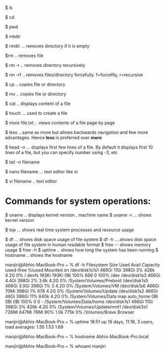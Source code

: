$ ls 

$ cd

$ pwd

$ mkdir

$ rmdir  ... removes directory if it is empty

$rm  .. removes file

$ rm -r .. removes directory recursively

$ rm -rf .. removes files/directory forcefully. f=forceflly, r=recursive

$ cp  .. copies file or directory

$ mv .. copies file or directory

$ cat .. displays content of a file

$ touch ... used to create a file

$ more file.txt  .. views contents of a file page by page

$ less ...same as more but allows backwards navigation and few more advantages. Hence **less** is preferred over **more**

$ head -n <filename>   ... displays first few lines of a file. By default it displays first 10 lines of a file, but you can specify number using -3, etc

$ tail -n filename

$ nano filename   ... text editor like vi

$ vi filename .. text editor


# Commands for system operations:

$ uname .. displays kernel version , machine name
$ uname -r ... shows kernel version

$ top ... shows real time system processes and resource usage

$ df ... shows disk space usage of file system
$ df -h  ....shows disk space usage of file system in human readable format
$ free  -- shows memory usage
$ free -h 
$ uptime .. shows how long the system has been running
$ hostname .. shows the hostname


manjiri@Abhis-MacBook-Pro ~ % df -h
Filesystem        Size    Used   Avail Capacity iused ifree %iused  Mounted on
/dev/disk1s1s1   466Gi    11Gi   398Gi     3%    426k  4.2G    0%   /
devfs            193Ki   193Ki     0Bi   100%     666     0  100%   /dev
/dev/disk1s3     466Gi   4.4Gi   398Gi     2%    3.6k  4.2G    0%   /System/Volumes/Preboot
/dev/disk1s5     466Gi   3.0Gi   398Gi     1%       3  4.2G    0%   /System/Volumes/VM
/dev/disk1s6     466Gi    70Mi   398Gi     1%     678  4.2G    0%   /System/Volumes/Update
/dev/disk1s2     466Gi    48Gi   398Gi    11%    640k  4.2G    0%   /System/Volumes/Data
map auto_home      0Bi     0Bi     0Bi   100%       0     0     -   /System/Volumes/Data/home
/dev/disk1s1     466Gi    11Gi   398Gi     3%    426k  4.2G    0%   /System/Volumes/Update/mnt1
/dev/disk3s1     726Mi   647Mi    76Mi    90%    1.0k  775k    0%   /Volumes/Brave Browser

manjiri@Abhis-MacBook-Pro ~ % uptime
18:51  up 16 days, 11:18, 3 users, load averages: 1.55 1.53 1.69

manjiri@Abhis-MacBook-Pro ~ % hostname
Abhis-MacBook-Pro.local

manjiri@Abhis-MacBook-Pro ~ % whoami
manjiri

